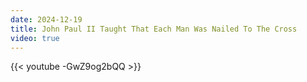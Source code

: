 ```yaml
---
date: 2024-12-19
title: John Paul II Taught That Each Man Was Nailed To The Cross
video: true
---
```



{{< youtube -GwZ9og2bQQ >}}
